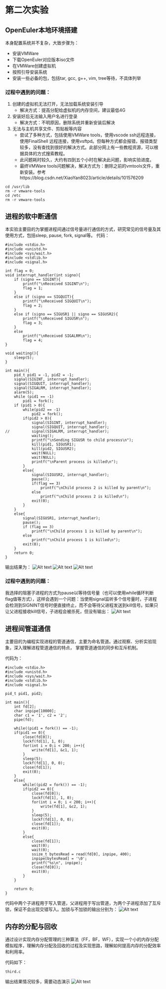 # 第二次实验
## OpenEuler本地环境搭建
本身配置系统并不复杂，大致步骤为：
- 安装VMWare
- 下载OpenEuler对应版本iso文件
- 在VMWare创建虚拟机
- 按照引导安装系统
- 安装一些必备的包，包括tar, gcc, g++, vim, tree等待，不具体列举

### 过程中遇到的问题：
1. 创建的虚拟机无法打开，无法加载系统安装引导
   - 解决方式：提高分配给虚拟机的内存空间，建议最低4G
2. 安装好后无法输入用户名进行登录
    - 解决方式：不明原因，删除系统并重新安装后解决
3. 无法与主机共享文件、剪贴板等内容
   - 尝试了多种方式，包括使用VMWare tools，使用vscode ssh远程连接，使用FinalShell 远程连接，使用vsftpd。但每种方式都会报错，报错类型较多，没有查找到很好的解决方式。此部分网上有一些教程资源，可以根据具体的方式搜索教程。
   - 此问题耗时较久，大约有四到五个小时在解决此问题，影响实验进度。
   - 最终VMWare tools问题解决，解决方式为：删除之前的vmtools文件，重新安装。参考https://blog.csdn.net/XiaoYan8023/article/details/101576209
  ```
  cd /usr/lib
rm -r vmware-tools
cd /etc
rm -r vmware-tools
  ```
## 进程的软中断通信
本实验主要目的为掌握进程间通过信号量进行通信的方式，研究常见的信号量及其使用方式，包括sleep, pause, fork, signal等。 
代码：
```
#include <stdio.h>
#include <unistd.h>
#include <sys/wait.h>
#include <stdlib.h>
#include <signal.h>

int flag = 0;
void interrupt_handler(int signo){
	if (signo == SIGINT){
		printf("\nReceived SIGINT\n");
		flag = 1;
	}
	else if (signo == SIGQUIT){
		printf("\nReceived SIGQUIT\n");
		flag = 2;
	}
	else if (signo == SIGUSR1 || signo == SIGUSR2){
		printf("\nReceived SIGUSR\n");
		flag = 3;
	}
	else
		printf("\nReceived SIGALRM\n");
		flag = 4;
}

void waiting(){
	sleep(5);
}

int main(){
	pid_t pid1 = -1, pid2 = -1;
	signal(SIGINT, interrupt_handler);
	signal(SIGQUIT, interrupt_handler);
	signal(SIGALRM, interrupt_handler);
	alarm(5);
	while (pid1 == -1)
		pid1 = fork();
	if (pid1 > 0){
		while(pid2 == -1) 
			pid2 = fork();
		if(pid2 > 0){
			signal(SIGINT, interrupt_handler);
			signal(SIGQUIT, interrupt_handler);
//			signal(SIGALRM, interrupt_handler);
			waiting();
			printf("\nSending SIGUSR to child process\n");
			kill(pid1, SIGUSR1);
			kill(pid2, SIGUSR2);
			wait(NULL);
			wait(NULL);
			printf("\nParent process is killed\n");
		}
		else{
			signal(SIGUSR2, interrupt_handler);
			pause();
			if(flag == 3)
				printf("\nChild process 2 is killed by parent\n");
			else
				printf("\nChild process 2 is killed\n");
			exit(0);
		}
	}
	else{
		signal(SIGUSR1, interrupt_handler);
		pause();
		if (flag == 3)
			printf("\nChild process 1 is killed by parent\n");
		else
			printf("\nChild process 1 is killed\n");	
		exit(0);
	}
	return 0;
}
```
输出结果为：
![Alt text](image.png)
![Alt text](image-1.png)
![Alt text](image-2.png)
### 过程中遇到的问题：
我选择的阻塞子进程的方式为pause以等待信号量（也可以使用while循环判断flag值等方式），这样会遇到一个问题：当使用signal监听多个信号量时，子进程会检测到SIGNINT信号时便直接终止，而不会等待父进程发送到kill信号。如果只让父进程接收kill信号，子进程会被杀死，但没有输出：
![Alt text](image-3.png)

## 进程间管道通信
主要目的为编程实现进程的管道通信，主要为命名管道。通过观察、分析实验现象，深入理解进程管道通信的特点，
掌握管道通信的同步和互斥机制。

代码为：
```
#include <stdio.h>
#include <unistd.h>
#include <sys/wait.h>
#include <stdlib.h>
#include <signal.h>

pid_t pid1, pid2;

int main(){
	int fd[2];
	char inpipe[10000];
	char c1 = '1', c2 = '2';
	pipe(fd);

	while((pid1 = fork()) == -1);
	if(pid1 == 0){
		close(fd[0]);
		lockf(fd[1], 1, 0);
		for(int i = 0;i < 200; i++){
			write(fd[1], &c1, 1);
		}
		sleep(5);
		lockf(fd[1], 0, 0);
		close(fd[1]);
		exit(0);
	}
	else{
		while((pid2 = fork()) == -1);
		if(pid2 == 0){
			close(fd[0]);
			lockf(fd[1], 1, 0);
			for(int i = 0; i < 200; i++){
				write(fd[1], &c2, 1);
			}
			sleep(5);
			lockf(fd[1], 0, 0);
			close(fd[1]);
			exit(0);
		}
		else{
			close(fd[1]);
			wait(0);
			wait(0);
			ssize_t bytesRead = read(fd[0], inpipe, 400);
			inpipe[bytesRead] = '\0';
			printf("%s\n", inpipe);
			close(fd[0]);
			exit(0);
		}
	}
	
	return 0;
}
```
代码中两个子进程用于写入管道，父进程用于写出管道，为两个子进程添加了互斥锁，保证不会出现交错写入。加锁与不加锁的输出分别为：
![Alt text](image-4.png)


## 内存的分配与回收

通过设计实现内存分配管理的三种算法（FF，BF，WF），实现一个小的内存分配模拟程序，理解内存分配及回收的过程及实现思路，理解如何提高内存的分配效率和利用率。

代码如下：
```
third.c
```

输出结果情况较多，需要动态演示
![Alt text](image-5.png)